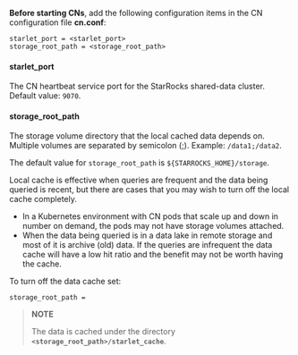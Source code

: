 
**Before starting CNs**, add the following configuration items in the CN configuration file **cn.conf**:

```Properties
starlet_port = <starlet_port>
storage_root_path = <storage_root_path>
```

#### starlet_port

The CN heartbeat service port for the StarRocks shared-data cluster. Default value: `9070`.

#### storage_root_path

The storage volume directory that the local cached data depends on. Multiple volumes are separated by semicolon (;). Example: `/data1;/data2`.

The default value for `storage_root_path` is `${STARROCKS_HOME}/storage`.

Local cache is effective when queries are frequent and the data being queried is recent, but there are cases that you may wish to turn off the local cache completely.

- In a Kubernetes environment with CN pods that scale up and down in number on demand, the pods may not have storage volumes attached.
- When the data being queried is in a data lake in remote storage and most of it is archive (old) data. If the queries are infrequent the data cache will have a low hit ratio and the benefit may not be worth having the cache.

To turn off the data cache set:

```Properties
storage_root_path =
```

> **NOTE**
>
> The data is cached under the directory **`<storage_root_path>/starlet_cache`**.
